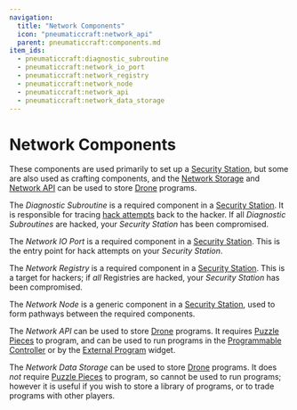 ```yaml
---
navigation:
  title: "Network Components"
  icon: "pneumaticcraft:network_api"
  parent: pneumaticcraft:components.md
item_ids:
  - pneumaticcraft:diagnostic_subroutine
  - pneumaticcraft:network_io_port
  - pneumaticcraft:network_registry
  - pneumaticcraft:network_node
  - pneumaticcraft:network_api
  - pneumaticcraft:network_data_storage
---
```


# Network Components

These components are used primarily to set up a [Security Station](../programming/security_station.md), but some are also used as crafting components, and the [Network Storage](#network_storage) and [Network API](#network_api) can be used to store [Drone](../tools/drone.md) programs.

<a name="diagnostic"></a>
The *Diagnostic Subroutine* is a required component in a [Security Station](../machines/security_station.md).
It is responsible for tracing [hack attempts](../machines/security_station.md#hacking) back to the hacker.  If all *Diagnostic Subroutines* are hacked, your *Security Station* has been compromised.

<Recipe id="pneumaticcraft:diagnostic_subroutine" />

<a name="io_port"></a>
The *Network IO Port*  is a required component in a [Security Station](../machines/security_station.md).
This is the entry point for hack attempts on your *Security Station*.

<Recipe id="pneumaticcraft:network_io_port" />

<a name="registry"></a>
The *Network Registry*  is a required component in a [Security Station](../machines/security_station.md).
This is a target for hackers; if *all* Registries are hacked, your *Security Station* has been compromised.

<Recipe id="pneumaticcraft:network_registry" />

<a name="node"></a>
The *Network Node* is a generic component in a [Security Station](../machines/security_station.md), used to form pathways between the required components.

<Recipe id="pneumaticcraft:network_node" />

<a name="network_api"></a>
The *Network API* can be used to store [Drone](../tools/drone.md) programs. It requires [Puzzle Pieces](../programming/puzzle_pieces.md) to program, and can be used to run programs in the [Programmable Controller](../programming/programmable_controller.md) or by the [External Program](../programming/external_program.md) widget.

<Recipe id="pneumaticcraft:network_api" />

<a name="network_storage"></a>
The *Network Data Storage* can be used to store [Drone](../tools/drone.md) programs. It does *not* require [Puzzle Pieces](../programming/puzzle_pieces.md) to program, so cannot be used to run programs; however it is useful if you wish to store a library of programs, or to trade programs with other players.

<Recipe id="pneumaticcraft:network_data_storage" />

